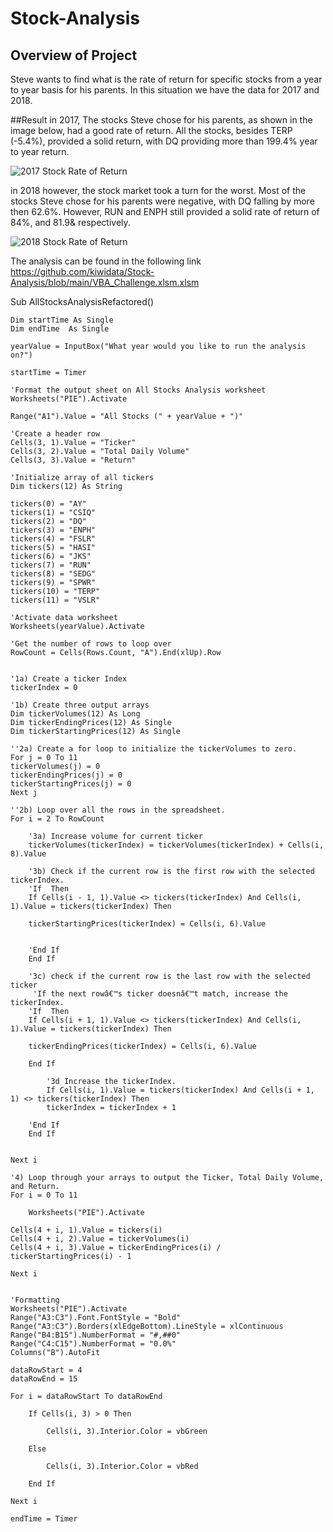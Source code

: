 # Stock-Analysis

## Overview of Project
Steve wants to find what is the rate of return for specific stocks from a year to year basis for his parents. In this situation we have the data for 2017 and 2018.

##Result
in 2017, The stocks Steve chose for his parents, as shown in the image below, had a good rate of return. All the stocks, besides TERP (-5.4%), provided a solid return, with DQ providing more than 199.4% year to year return.

![2017 Stock Rate of Return](https://user-images.githubusercontent.com/111706055/189501804-ad8a62d1-57bb-4e59-b133-9117eb786037.png)

in 2018 however, the stock market took a turn for the worst. Most of the stocks Steve chose for his parents were negative, with DQ falling by more then 62.6%. However, RUN and ENPH still provided a solid rate of return of 84%, and 81.9& respectively. 

![2018 Stock Rate of Return](https://user-images.githubusercontent.com/111706055/189501807-7ef8db99-ab3b-4d13-bdfe-0337ca29bde9.png)

The analysis can be found in the following link https://github.com/kiwidata/Stock-Analysis/blob/main/VBA_Challenge.xlsm.xlsm

Sub AllStocksAnalysisRefactored()
    
    Dim startTime As Single
    Dim endTime  As Single

    yearValue = InputBox("What year would you like to run the analysis on?")

    startTime = Timer
    
    'Format the output sheet on All Stocks Analysis worksheet
    Worksheets("PIE").Activate
    
    Range("A1").Value = "All Stocks (" + yearValue + ")"
    
    'Create a header row
    Cells(3, 1).Value = "Ticker"
    Cells(3, 2).Value = "Total Daily Volume"
    Cells(3, 3).Value = "Return"

    'Initialize array of all tickers
    Dim tickers(12) As String
    
    tickers(0) = "AY"
    tickers(1) = "CSIQ"
    tickers(2) = "DQ"
    tickers(3) = "ENPH"
    tickers(4) = "FSLR"
    tickers(5) = "HASI"
    tickers(6) = "JKS"
    tickers(7) = "RUN"
    tickers(8) = "SEDG"
    tickers(9) = "SPWR"
    tickers(10) = "TERP"
    tickers(11) = "VSLR"
    
    'Activate data worksheet
    Worksheets(yearValue).Activate
    
    'Get the number of rows to loop over
    RowCount = Cells(Rows.Count, "A").End(xlUp).Row

    
    '1a) Create a ticker Index
    tickerIndex = 0

    '1b) Create three output arrays
    Dim tickerVolumes(12) As Long
    Dim tickerEndingPrices(12) As Single
    Dim tickerStartingPrices(12) As Single
    
    ''2a) Create a for loop to initialize the tickerVolumes to zero.
    For j = 0 To 11
    tickerVolumes(j) = 0
    tickerEndingPrices(j) = 0
    tickerStartingPrices(j) = 0
    Next j
    
    ''2b) Loop over all the rows in the spreadsheet.
    For i = 2 To RowCount
    
        '3a) Increase volume for current ticker
        tickerVolumes(tickerIndex) = tickerVolumes(tickerIndex) + Cells(i, 8).Value
        
        '3b) Check if the current row is the first row with the selected tickerIndex.
        'If  Then
        If Cells(i - 1, 1).Value <> tickers(tickerIndex) And Cells(i, 1).Value = tickers(tickerIndex) Then
        
        tickerStartingPrices(tickerIndex) = Cells(i, 6).Value
            
            
        'End If
        End If
        
        '3c) check if the current row is the last row with the selected ticker
         'If the next rowâ€™s ticker doesnâ€™t match, increase the tickerIndex.
        'If  Then
        If Cells(i + 1, 1).Value <> tickers(tickerIndex) And Cells(i, 1).Value = tickers(tickerIndex) Then
    
        tickerEndingPrices(tickerIndex) = Cells(i, 6).Value
        
        End If

            '3d Increase the tickerIndex.
            If Cells(i, 1).Value = tickers(tickerIndex) And Cells(i + 1, 1) <> tickers(tickerIndex) Then
            tickerIndex = tickerIndex + 1
            
        'End If
        End If

    
    Next i
    
    '4) Loop through your arrays to output the Ticker, Total Daily Volume, and Return.
    For i = 0 To 11
        
        Worksheets("PIE").Activate
    
    Cells(4 + i, 1).Value = tickers(i)
    Cells(4 + i, 2).Value = tickerVolumes(i)
    Cells(4 + i, 3).Value = tickerEndingPrices(i) / tickerStartingPrices(i) - 1
        
    Next i
    
    
    'Formatting
    Worksheets("PIE").Activate
    Range("A3:C3").Font.FontStyle = "Bold"
    Range("A3:C3").Borders(xlEdgeBottom).LineStyle = xlContinuous
    Range("B4:B15").NumberFormat = "#,##0"
    Range("C4:C15").NumberFormat = "0.0%"
    Columns("B").AutoFit

    dataRowStart = 4
    dataRowEnd = 15

    For i = dataRowStart To dataRowEnd
        
        If Cells(i, 3) > 0 Then
            
            Cells(i, 3).Interior.Color = vbGreen
            
        Else
        
            Cells(i, 3).Interior.Color = vbRed
            
        End If
        
    Next i
 
    endTime = Timer

